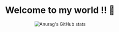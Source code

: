 <div align="center">

# Welcome to my world !! 👋
![Anurag's GitHub stats](https://github-readme-stats.vercel.app/api?username=SHCho5921&show_icons=true&theme=radical)
</div>
